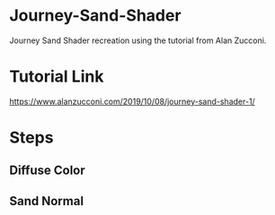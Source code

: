 # Journey-Sand-Shader
 Journey Sand Shader recreation using the tutorial from Alan Zucconi.
 
 # Tutorial Link
 https://www.alanzucconi.com/2019/10/08/journey-sand-shader-1/
 
 # Steps
 ## Diffuse Color
 ## Sand Normal
